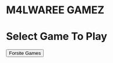 # M4LWAREE GAMEZ
#                  Select Game To Play

<button class="btn btn-outline"
                  type="button"
                  onclick="window.open('https://3kh0.github.io/', '_blank')">
            Forsite Games
          </button>
